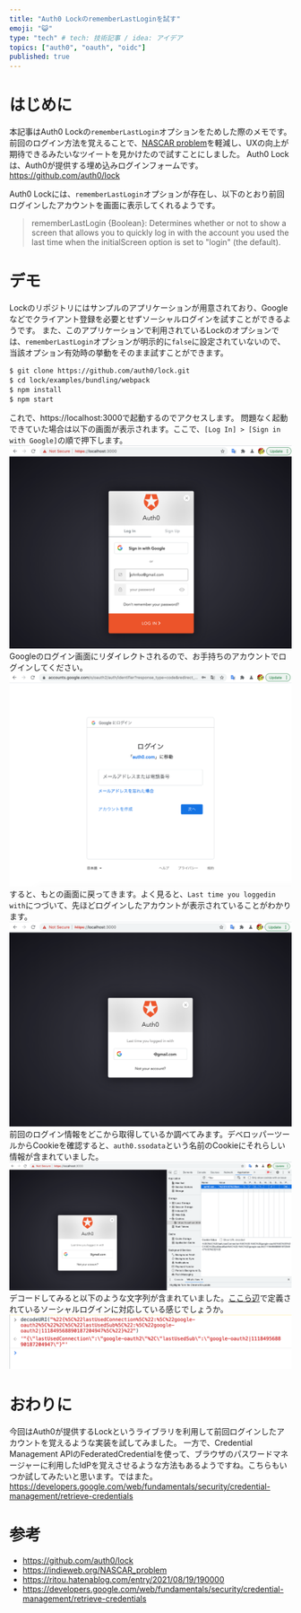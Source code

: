 ```yaml
---
title: "Auth0 LockのrememberLastLoginを試す"
emoji: "😺"
type: "tech" # tech: 技術記事 / idea: アイデア
topics: ["auth0", "oauth", "oidc"]
published: true 
---
```


# はじめに
本記事はAuth0 Lockの``rememberLastLogin``オプションをためした際のメモです。
前回のログイン方法を覚えることで、[NASCAR problem](https://indieweb.org/NASCAR_problem)を軽減し、UXの向上が期待できるみたいなツイートを見かけたので試すことにしました。
Auth0 Lockは、Auth0が提供する埋め込みログインフォームです。
https://github.com/auth0/lock

Auth0 Lockには、``rememberLastLogin``オプションが存在し、以下のとおり前回ログインしたアカウントを画面に表示してくれるようです。
> rememberLastLogin {Boolean}: Determines whether or not to show a screen that allows you to quickly log in with the account you used the last time when the initialScreen option is set to "login" (the default).

# デモ

Lockのリポジトリにはサンプルのアプリケーションが用意されており、Googleなどでクライアント登録を必要とせずソーシャルログインを試すことができるようです。
また、このアプリケーションで利用されているLockのオプションでは、``rememberLastLogin``オプションが明示的に``false``に設定されていないので、当該オプション有効時の挙動をそのまま試すことができます。
```bash
$ git clone https://github.com/auth0/lock.git
$ cd lock/examples/bundling/webpack
$ npm install
$ npm start
```
これで、https://localhost:3000で起動するのでアクセスします。
問題なく起動できていた場合は以下の画面が表示されます。ここで、``[Log In] > [Sign in with Google]``の順で押下します。
![](/images/9e79cf6524ef27/login.png)
Googleのログイン画面にリダイレクトされるので、お手持ちのアカウントでログインしてください。
![](/images/9e79cf6524ef27/google.png)
すると、もとの画面に戻ってきます。よく見ると、``Last time you loggedin with``につづいて、先ほどログインしたアカウントが表示されていることがわかります。
![](/images/9e79cf6524ef27/loggedin.png)
前回のログイン情報をどこから取得しているか調べてみます。デベロッパーツールからCookieを確認すると、``auth0.ssodata``という名前のCookieにそれらしい情報が含まれていました。
![](/images/9e79cf6524ef27/cookie.png)
デコードしてみると以下のような文字列が含まれていました。[ここら辺](https://github.com/auth0/lock/blob/a30b27eee69654ecb30a023a15dc4c9dd5914c2a/src/connection/social/index.js#L7-L49)で定義されているソーシャルログインに対応している感じでしょうか。
![](/images/9e79cf6524ef27/decode.png)

# おわりに
今回はAuth0が提供するLockというライブラリを利用して前回ログインしたアカウントを覚えるような実装を試してみました。
一方で、Credential Management APIのFederatedCredentialを使って、ブラウザのパスワードマネージャーに利用したIdPを覚えさせるような方法もあるようですね。こちらもいつか試してみたいと思います。ではまた。
https://developers.google.com/web/fundamentals/security/credential-management/retrieve-credentials

# 参考
- https://github.com/auth0/lock
- https://indieweb.org/NASCAR_problem
- https://ritou.hatenablog.com/entry/2021/08/19/190000
- https://developers.google.com/web/fundamentals/security/credential-management/retrieve-credentials